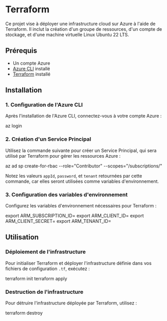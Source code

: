 # Terraform

Ce projet vise à déployer une infrastructure cloud sur Azure à l'aide de Terraform. Il inclut la création d'un groupe de ressources, d'un compte de stockage, et d'une machine virtuelle Linux Ubuntu 22 LTS.

## Prérequis

- Un compte Azure
- [Azure CLI](https://learn.microsoft.com/fr-fr/cli/azure/install-azure-cli) installé
- [Terraform](https://www.terraform.io/downloads.html) installé

## Installation

### 1. Configuration de l'Azure CLI

Après l'installation de l'Azure CLI, connectez-vous à votre compte Azure :

az login

### 2. Création d'un Service Principal

Utilisez la commande suivante pour créer un Service Principal, qui sera utilisé par Terraform pour gérer les ressources Azure :

az ad sp create-for-rbac --role="Contributor" --scopes="/subscriptions/<VotreSubscriptionId>"


Notez les valeurs `appId`, `password`, et `tenant` retournées par cette commande, car elles seront utilisées comme variables d'environnement.

### 3. Configuration des variables d'environnement

Configurez les variables d'environnement nécessaires pour Terraform :

export ARM_SUBSCRIPTION_ID=<VotreSubscriptionId>
export ARM_CLIENT_ID=<appId>
export ARM_CLIENT_SECRET=<password>
export ARM_TENANT_ID=<tenant>

## Utilisation

### Déploiement de l'infrastructure

Pour initialiser Terraform et déployer l'infrastructure définie dans vos fichiers de configuration `.tf`, exécutez :

terraform init
terraform apply


### Destruction de l'infrastructure

Pour détruire l'infrastructure déployée par Terraform, utilisez :

terraform destroy
